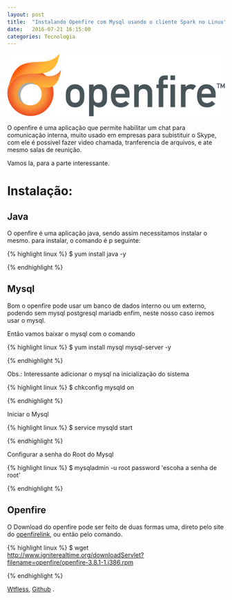 ```yaml
---
layout: post
title:  "Instalando Openfire com Mysql usando o cliente Spark no Linux"
date:   2016-07-21 16:15:00
categories: Tecnologia
---
```


![openfire logo](/assets/images/logo-openfire.png "logo da openfire")

O openfire é uma aplicação que permite habilitar um chat para comunicação interna, muito usado em empresas para subistituir o Skype, com ele é possivel fazer video chamada, tranferencia de arquivos, e ate mesmo salas de reunição. 

Vamos la, para a parte interessante. 

# Instalação:

## Java

O openfire é uma aplicação java, sendo assim necessitamos instalar o mesmo. para instalar, o comando é p seguinte:

{% highlight linux %} $ yum install java -y

{% endhighlight %}

## Mysql

Bom o openfire pode usar um banco de dados interno ou um externo, podendo sem mysql postgresql mariadb enfim,
neste nosso caso iremos usar o mysql.

Então vamos baixar o mysql com o comando 

{% highlight linux %} $ yum install mysql mysql-server -y

{% endhighlight %}

Obs.: Interessante adicionar o mysql na inicialização do sistema

{% highlight linux %} $ chkconfig mysqld on

{% endhighlight %}

Iniciar o Mysql 

{% highlight linux %} $ service mysqld start

{% endhighlight %}

Configurar a senha do Root do Mysql

{% highlight linux %} $ mysqladmin -u root password 'escoha a senha de root'

{% endhighlight %}

## Openfire

O Download do openfire pode ser feito de duas formas uma, direto pelo site do [openfirelink],
ou então pelo comando. 

{% highlight linux %} $ wget http://www.igniterealtime.org/downloadServlet?filename=openfire/openfire-3.8.1-1.i386.rpm

{% endhighlight %}




   [Wtfless], [Github] .

[openfirelink]: http://www.igniterealtime.org/index.jsp 
[Wtfless]: http://wtfless.github.io/
[Github]: https://github.com/


